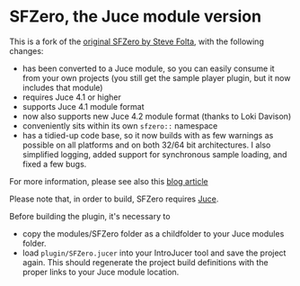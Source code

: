 # SFZero, the Juce module version

This is a fork of the [original SFZero by Steve Folta](https://github.com/stevefolta/SFZero), with the following changes:

* has been converted to a Juce module, so you can easily consume it from your own projects (you still get the sample player plugin, but it now includes that module)
* requires Juce 4.1 or higher
* supports Juce 4.1 module format
* now also supports new Juce 4.2 module format (thanks to Loki Davison)
* conveniently sits within its own `sfzero::` namespace
* has a tidied-up code base, so it now builds with as few warnings as possible on all platforms and on both 32/64 bit architectures. I also simplified logging, added support for synchronous sample loading, and fixed a few bugs.

For more information, please see also this [blog article](http://www.mucoder.net/blog/2016/03/24/sfzero.html)

Please note that, in order to build, SFZero requires [Juce](http://www.juce.com).

Before building the plugin, it's necessary to

* copy the modules/SFZero folder as a childfolder to your Juce modules folder.
* load `plugin/SFZero.jucer` into your IntroJucer tool and save the project again. This should regenerate the project build definitions with the proper links to your Juce module location.


